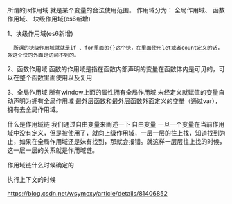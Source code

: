 所谓的js作用域  就是某个变量的合法使用范围。
作用域分为：
全局作用域、
函数作用域、
块级作用域(es6新增)  

1、块级作用域(es6新增)  

      所谓的块级作用域就就是if 、for里面的{}这个快，在里面使用let或者count定义的话，外这个快的外面是访问不到的。

2、函数作用域
    函数的作用域是指在函数内部声明的变量在函数体内是可见的，可以在整个函数里面使用以及复用

3、全局作用域
    所有window上面的属性拥有全局作用域
    未经定义就赋值的变量自动声明为拥有全局作用域
    最外层函数和最外层函数外面定义的变量（通过var），拥有去全局作用域。


什么是作用域链
我们通过自由变量来阐述一下
自由变量
一旦一个变量在当前作用域中没有定义，但是被使用了，就向上级作用域，一层一层的往上找，知道找到为止，如果在全局作用域还是妹有找到，那就会报错。就这样一层层往上找的时候，这一层一层的关系就是作用域链。

作用域链什么时候确定的

执行上下文的时候


https://blog.csdn.net/wsymcxy/article/details/81406852

